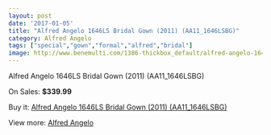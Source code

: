 ```yaml
---
layout: post
date: '2017-01-05'
title: "Alfred Angelo 1646LS Bridal Gown (2011) (AA11_1646LSBG)"
category: Alfred Angelo
tags: ["special","gown","formal","alfred","bridal"]
image: http://www.benemulti.com/1386-thickbox_default/alfred-angelo-1646ls-bridal-gown-2011-aa111646lsbg.jpg
---
```

Alfred Angelo 1646LS Bridal Gown (2011) (AA11_1646LSBG)

On Sales: **$339.99**
<a href="https://www.benemulti.com/en/alfred-angelo/510-alfred-angelo-1646ls-bridal-gown-2011-aa111646lsbg.html"><amp-img layout="responsive" width="600" height="600" src="//www.benemulti.com/1386-thickbox_default/alfred-angelo-1646ls-bridal-gown-2011-aa111646lsbg.jpg" alt="Alfred Angelo 1646LS Bridal Gown (2011) (AA11_1646LSBG) 0" /></a>
<a href="https://www.benemulti.com/en/alfred-angelo/510-alfred-angelo-1646ls-bridal-gown-2011-aa111646lsbg.html"><amp-img layout="responsive" width="600" height="600" src="//www.benemulti.com/1388-thickbox_default/alfred-angelo-1646ls-bridal-gown-2011-aa111646lsbg.jpg" alt="Alfred Angelo 1646LS Bridal Gown (2011) (AA11_1646LSBG) 1" /></a>
<a href="https://www.benemulti.com/en/alfred-angelo/510-alfred-angelo-1646ls-bridal-gown-2011-aa111646lsbg.html"><amp-img layout="responsive" width="600" height="600" src="//www.benemulti.com/1387-thickbox_default/alfred-angelo-1646ls-bridal-gown-2011-aa111646lsbg.jpg" alt="Alfred Angelo 1646LS Bridal Gown (2011) (AA11_1646LSBG) 2" /></a>

Buy it: [Alfred Angelo 1646LS Bridal Gown (2011) (AA11_1646LSBG)](https://www.benemulti.com/en/alfred-angelo/510-alfred-angelo-1646ls-bridal-gown-2011-aa111646lsbg.html "Alfred Angelo 1646LS Bridal Gown (2011) (AA11_1646LSBG)")

View more: [Alfred Angelo](https://www.benemulti.com/en/4-alfred-angelo "Alfred Angelo")